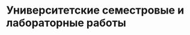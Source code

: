 Университетские семестровые и лабораторные работы
=================================================
